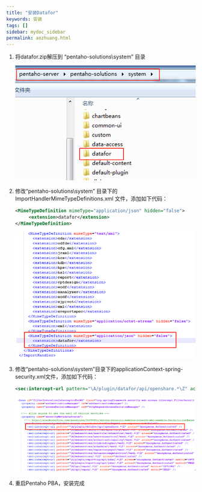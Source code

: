 ```yaml
---
title: "安装Datafor"
keywords: 安装
tags: []
sidebar: mydoc_sidebar
permalink: anzhuang.html
---
```


1. 将datafor.zip解压到  “pentaho-solutions\system” 目录

   <img src="../../../images/image-20191121164424482.png" alt="image-20191121164424482" style="zoom: 67%;" />

2. 修改“pentaho-solutions\system” 目录下的 ImportHandlerMimeTypeDefinitions.xml 文件，添加如下代码：

   ```xml
   <MimeTypeDefinition mimeType="application/json" hidden="false">
        <extension>datafor</extension>
   </MimeTypeDefinition>
   ```

   
   ![image-20191121164830471](../../../images/image-20191121164830471.png)

3. 修改“pentaho-solutions\system”目录下的applicationContext-spring-security.xml文件，添加如下代码：

   ```xml
   <sec:intercept-url pattern="\A/plugin/datafor/api/openshare.*\Z" access="Anonymous,Authenticated" />
   ```

   ![image-20191121165155937](../../../images/image-20191121165155937.png)

4.  重启Pentaho PBA，安装完成

